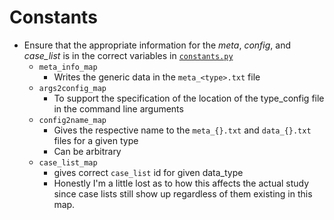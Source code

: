 # Constants
- Ensure that the appropriate information for the _meta_, _config_, and _case_list_ is in the correct variables in [`constants.py`](../constants/constants.py)
  - `meta_info_map`
    - Writes the generic data in the `meta_<type>.txt` file
  - `args2config_map`
    - To support the specification of the location of the type_config file in the command line arguments
  - `config2name_map`
    - Gives the respective name to the `meta_{}.txt` and `data_{}.txt` files for a given type
    - Can be arbitrary
  - `case_list_map`
    - gives correct `case_list` id for given data_type
    - Honestly I'm a little lost as to how this affects the actual study since case lists still show up regardless of them existing in this map.
